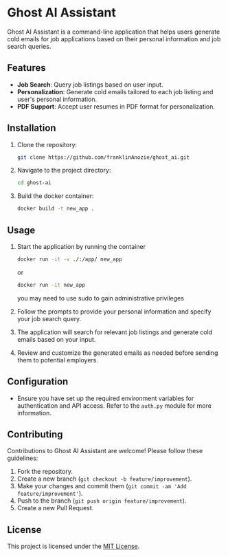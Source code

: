 # Ghost AI Assistant

Ghost AI Assistant is a command-line application that helps users generate cold emails for job applications based on their personal information and job search queries.

## Features

- **Job Search**: Query job listings based on user input.
- **Personalization**: Generate cold emails tailored to each job listing and user's personal information.
- **PDF Support**: Accept user resumes in PDF format for personalization.

## Installation

1. Clone the repository:

    ```bash
    git clone https://github.com/franklinAnozie/ghost_ai.git
    ```

2. Navigate to the project directory:

    ```bash
    cd ghost-ai
    ```

3. Build the docker container:

    ```bash
    docker build -t new_app .
    ```
## Usage

1. Start the application by running the container

    ```bash
    docker run -it -v ./:/app/ new_app
    ```
    or 
    ```bash
    docker run -it new_app
    ```
    you may need to use sudo to gain administrative privileges

2. Follow the prompts to provide your personal information and specify your job search query.
   
3. The application will search for relevant job listings and generate cold emails based on your input.

4. Review and customize the generated emails as needed before sending them to potential employers.

## Configuration

- Ensure you have set up the required environment variables for authentication and API access. Refer to the `auth.py` module for more information.

## Contributing

Contributions to Ghost AI Assistant are welcome! Please follow these guidelines:

1. Fork the repository.
2. Create a new branch (`git checkout -b feature/improvement`).
3. Make your changes and commit them (`git commit -am 'Add feature/improvement'`).
4. Push to the branch (`git push origin feature/improvement`).
5. Create a new Pull Request.

## License

This project is licensed under the [MIT License](LICENSE).
